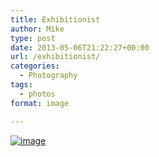 ```yaml
---
title: Exhibitionist
author: Mike
type: post
date: 2013-05-06T21:22:27+00:00
url: /exhibitionist/
categories:
  - Photography
tags:
  - photos
format: image

---
```

[<img title="" class="alignnone size-full" alt="image" src="/wp-content/uploads/2013/05/wpid-facebook_-1205295364.jpg" />][1]

 [1]: /wp-content/uploads/2013/05/wpid-facebook_-1205295364.jpg